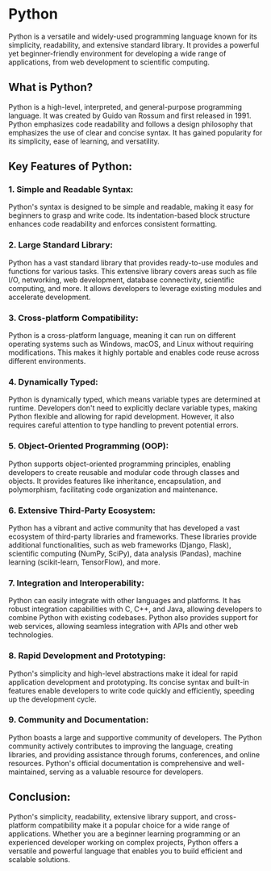 Python
======

Python is a versatile and widely-used programming language known for its simplicity, readability, and extensive standard library. It provides a powerful yet beginner-friendly environment for developing a wide range of applications, from web development to scientific computing.

What is Python?
---------------

Python is a high-level, interpreted, and general-purpose programming language. It was created by Guido van Rossum and first released in 1991. Python emphasizes code readability and follows a design philosophy that emphasizes the use of clear and concise syntax. It has gained popularity for its simplicity, ease of learning, and versatility.

Key Features of Python:
-----------------------

### 1\. Simple and Readable Syntax:

Python's syntax is designed to be simple and readable, making it easy for beginners to grasp and write code. Its indentation-based block structure enhances code readability and enforces consistent formatting.

### 2\. Large Standard Library:

Python has a vast standard library that provides ready-to-use modules and functions for various tasks. This extensive library covers areas such as file I/O, networking, web development, database connectivity, scientific computing, and more. It allows developers to leverage existing modules and accelerate development.

### 3\. Cross-platform Compatibility:

Python is a cross-platform language, meaning it can run on different operating systems such as Windows, macOS, and Linux without requiring modifications. This makes it highly portable and enables code reuse across different environments.

### 4\. Dynamically Typed:

Python is dynamically typed, which means variable types are determined at runtime. Developers don't need to explicitly declare variable types, making Python flexible and allowing for rapid development. However, it also requires careful attention to type handling to prevent potential errors.

### 5\. Object-Oriented Programming (OOP):

Python supports object-oriented programming principles, enabling developers to create reusable and modular code through classes and objects. It provides features like inheritance, encapsulation, and polymorphism, facilitating code organization and maintenance.

### 6\. Extensive Third-Party Ecosystem:

Python has a vibrant and active community that has developed a vast ecosystem of third-party libraries and frameworks. These libraries provide additional functionalities, such as web frameworks (Django, Flask), scientific computing (NumPy, SciPy), data analysis (Pandas), machine learning (scikit-learn, TensorFlow), and more.

### 7\. Integration and Interoperability:

Python can easily integrate with other languages and platforms. It has robust integration capabilities with C, C++, and Java, allowing developers to combine Python with existing codebases. Python also provides support for web services, allowing seamless integration with APIs and other web technologies.

### 8\. Rapid Development and Prototyping:

Python's simplicity and high-level abstractions make it ideal for rapid application development and prototyping. Its concise syntax and built-in features enable developers to write code quickly and efficiently, speeding up the development cycle.

### 9\. Community and Documentation:

Python boasts a large and supportive community of developers. The Python community actively contributes to improving the language, creating libraries, and providing assistance through forums, conferences, and online resources. Python's official documentation is comprehensive and well-maintained, serving as a valuable resource for developers.

Conclusion:
-----------

Python's simplicity, readability, extensive library support, and cross-platform compatibility make it a popular choice for a wide range of applications. Whether you are a beginner learning programming or an experienced developer working on complex projects, Python offers a versatile and powerful language that enables you to build efficient and scalable solutions.